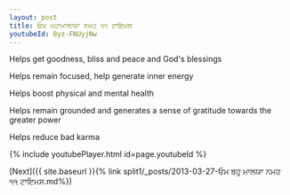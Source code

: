 ```yaml
---
layout: post
title: ਓਮ ਮਹਾਮਾਲਾਯਾ ਨਮਹ ੧੧ ਟਾਇਮਸ
youtubeId: Byz-FNUyjNw
---
```

 
 
Helps get goodness, bliss and peace and God's blessings
 
Helps remain focused, help generate inner energy 
 
Helps boost physical and mental health 
 
Helps remain grounded and generates a sense of gratitude towards the greater power 
 
Helps reduce bad karma
 
 
 
 


{% include youtubePlayer.html id=page.youtubeId %}
 
[Next]({{ site.baseurl }}{% link  split1/_posts/2013-03-27-ਓਮ ਬਹੁ ਮਾਲਯਾ ਨਮਹ ੧੧ ਟਾਇਮਸ.md%})
 
